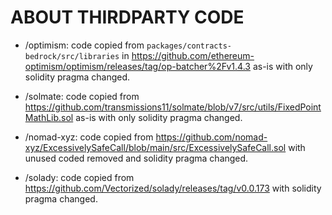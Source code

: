 # ABOUT THIRDPARTY CODE

- /optimism: code copied from `packages/contracts-bedrock/src/libraries` in https://github.com/ethereum-optimism/optimism/releases/tag/op-batcher%2Fv1.4.3 as-is with only solidity pragma changed.

- /solmate: code copied from https://github.com/transmissions11/solmate/blob/v7/src/utils/FixedPointMathLib.sol as-is with only solidity pragma changed.

- /nomad-xyz: code copied from https://github.com/nomad-xyz/ExcessivelySafeCall/blob/main/src/ExcessivelySafeCall.sol with unused coded removed and solidity pragma changed.

- /solady: code copied from https://github.com/Vectorized/solady/releases/tag/v0.0.173 with  solidity pragma changed.